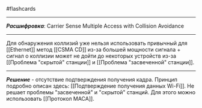 #flashcards 
***
***Расшифровка***: Carrier Sense Multiple Access with Collision Avoidance
***
Для обнаружения коллизий уже нельзя использовать привычный для [[Ethernet]] метод [[CSMA CD]] из-за большей мощности сигнала + сигнал о коллизии может не дойти до некоторых устройств из-за [[Проблема "скрытой" станции]] и [[Проблема "засвеченной" станции]]. 
***
***Решение*** - отсутствие подтверждения получения кадра.
Принцип подробно описан здесь: [[Подтверждение получения данных Wi-Fi]].
Не решает проблемы "засвеченной" и "скрытой" станций. Для этого можно использовать [[Протокол MACA]].